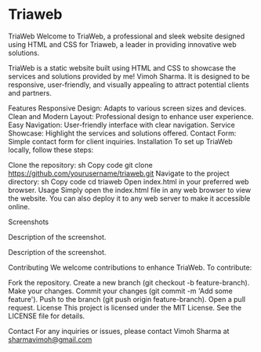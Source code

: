 # Triaweb
TriaWeb
Welcome to TriaWeb, a professional and sleek website designed using HTML and CSS for Triaweb, a leader in providing innovative web solutions.


TriaWeb is a static website built using HTML and CSS to showcase the services and solutions provided by me! Vimoh Sharma. It is designed to be responsive, user-friendly, and visually appealing to attract potential clients and partners.

Features
Responsive Design: Adapts to various screen sizes and devices.
Clean and Modern Layout: Professional design to enhance user experience.
Easy Navigation: User-friendly interface with clear navigation.
Service Showcase: Highlight the services and solutions offered.
Contact Form: Simple contact form for client inquiries.
Installation
To set up TriaWeb locally, follow these steps:

Clone the repository:
sh
Copy code
git clone https://github.com/yourusername/triaweb.git
Navigate to the project directory:
sh
Copy code
cd triaweb
Open index.html in your preferred web browser.
Usage
Simply open the index.html file in any web browser to view the website. You can also deploy it to any web server to make it accessible online.

Screenshots

Description of the screenshot.


Description of the screenshot.

Contributing
We welcome contributions to enhance TriaWeb. To contribute:

Fork the repository.
Create a new branch (git checkout -b feature-branch).
Make your changes.
Commit your changes (git commit -m 'Add some feature').
Push to the branch (git push origin feature-branch).
Open a pull request.
License
This project is licensed under the MIT License. See the LICENSE file for details.

Contact
For any inquiries or issues, please contact Vimoh Sharma at sharmavimoh@gmail.com

